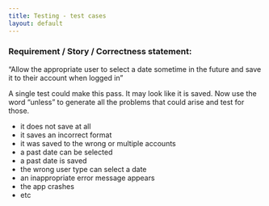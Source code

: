 ```yaml
---
title: Testing - test cases
layout: default
---
```


### Requirement / Story / Correctness statement:

“Allow the appropriate user to select a date sometime in the future and save it to their account when logged in”

A single test could make this pass. It may look like it is saved. 
Now use the word “unless” to generate all the problems that could arise and test for those.

- it does not save at all
- it saves an incorrect format 
- it was saved to the wrong or multiple accounts
- a past date can be selected 
- a past date is saved
- the wrong user type can select a date
- an inappropriate error message appears
- the app crashes
- etc
